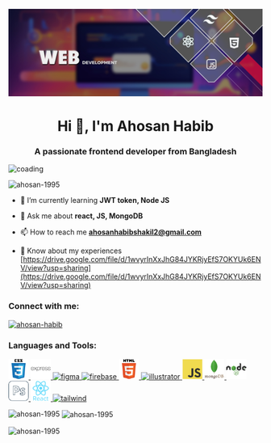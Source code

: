 ![logo](https://github.com/Ahosan-1995/Ahosan-1995/blob/main/Untitled-1.jpg)

<h1 align="center">Hi 👋, I'm Ahosan Habib</h1>
<h3 align="center">A passionate frontend developer from Bangladesh</h3>

<img aligh="right" alt="coading" width="400" src="https://i.pinimg.com/originals/81/17/8b/81178b47a8598f0c81c4799f2cdd4057.gif">

<p align="left"> <img src="https://komarev.com/ghpvc/?username=ahosan-1995&label=Profile%20views&color=0e75b6&style=flat" alt="ahosan-1995" /> </p>

- 🌱 I’m currently learning **JWT token, Node JS**

- 💬 Ask me about **react, JS, MongoDB**

- 📫 How to reach me **ahosanhabibshakil2@gmail.com**

- 📄 Know about my experiences [https://drive.google.com/file/d/1wvyrInXxJhG84JYKRjyEfS7OKYUk6ENV/view?usp=sharing](https://drive.google.com/file/d/1wvyrInXxJhG84JYKRjyEfS7OKYUk6ENV/view?usp=sharing)

<h3 align="left">Connect with me:</h3>
<p align="left">
<a href="https://linkedin.com/in/ahosan-habib" target="blank"><img align="center" src="https://raw.githubusercontent.com/rahuldkjain/github-profile-readme-generator/master/src/images/icons/Social/linked-in-alt.svg" alt="ahosan-habib" height="30" width="40" /></a>
</p>

<h3 align="left">Languages and Tools:</h3>
<p align="left"> <a href="https://www.w3schools.com/css/" target="_blank" rel="noreferrer"> <img src="https://raw.githubusercontent.com/devicons/devicon/master/icons/css3/css3-original-wordmark.svg" alt="css3" width="40" height="40"/> </a> <a href="https://expressjs.com" target="_blank" rel="noreferrer"> <img src="https://raw.githubusercontent.com/devicons/devicon/master/icons/express/express-original-wordmark.svg" alt="express" width="40" height="40"/> </a> <a href="https://www.figma.com/" target="_blank" rel="noreferrer"> <img src="https://www.vectorlogo.zone/logos/figma/figma-icon.svg" alt="figma" width="40" height="40"/> </a> <a href="https://firebase.google.com/" target="_blank" rel="noreferrer"> <img src="https://www.vectorlogo.zone/logos/firebase/firebase-icon.svg" alt="firebase" width="40" height="40"/> </a> <a href="https://www.w3.org/html/" target="_blank" rel="noreferrer"> <img src="https://raw.githubusercontent.com/devicons/devicon/master/icons/html5/html5-original-wordmark.svg" alt="html5" width="40" height="40"/> </a> <a href="https://www.adobe.com/in/products/illustrator.html" target="_blank" rel="noreferrer"> <img src="https://www.vectorlogo.zone/logos/adobe_illustrator/adobe_illustrator-icon.svg" alt="illustrator" width="40" height="40"/> </a> <a href="https://developer.mozilla.org/en-US/docs/Web/JavaScript" target="_blank" rel="noreferrer"> <img src="https://raw.githubusercontent.com/devicons/devicon/master/icons/javascript/javascript-original.svg" alt="javascript" width="40" height="40"/> </a> <a href="https://www.mongodb.com/" target="_blank" rel="noreferrer"> <img src="https://raw.githubusercontent.com/devicons/devicon/master/icons/mongodb/mongodb-original-wordmark.svg" alt="mongodb" width="40" height="40"/> </a> <a href="https://nodejs.org" target="_blank" rel="noreferrer"> <img src="https://raw.githubusercontent.com/devicons/devicon/master/icons/nodejs/nodejs-original-wordmark.svg" alt="nodejs" width="40" height="40"/> </a> <a href="https://www.photoshop.com/en" target="_blank" rel="noreferrer"> <img src="https://raw.githubusercontent.com/devicons/devicon/master/icons/photoshop/photoshop-line.svg" alt="photoshop" width="40" height="40"/> </a> <a href="https://reactjs.org/" target="_blank" rel="noreferrer"> <img src="https://raw.githubusercontent.com/devicons/devicon/master/icons/react/react-original-wordmark.svg" alt="react" width="40" height="40"/> </a> <a href="https://tailwindcss.com/" target="_blank" rel="noreferrer"> <img src="https://www.vectorlogo.zone/logos/tailwindcss/tailwindcss-icon.svg" alt="tailwind" width="40" height="40"/> </a> </p>

<p><img align="left" src="https://github-readme-stats.vercel.app/api/top-langs?username=ahosan-1995&show_icons=true&locale=en&layout=compact" alt="ahosan-1995" /></p>

<p>&nbsp;<img align="center" src="https://github-readme-stats.vercel.app/api?username=ahosan-1995&show_icons=true&locale=en" alt="ahosan-1995" /></p>

<p><img align="center" src="https://github-readme-streak-stats.herokuapp.com/?user=ahosan-1995&" alt="ahosan-1995" /></p>

